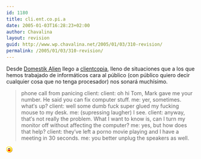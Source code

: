 ```yaml
---
id: 1180
title: cli.ent.co.pi.a
date: 2005-01-03T16:28:23+02:00
author: Chavalina
layout: revision
guid: http://www.wp.chavalina.net/2005/01/03/310-revision/
permalink: /2005/01/03/310-revision/
---
```

Desde <a href="http://www.domestikalien.com/index.php" target="_blank">Domestik Alien</a> llego a <a href="http://www.clientcopia.com" target="_blank">clientcopia</a>, lleno de situaciones que a los que hemos trabajado de informáticos cara al p&uacute;blico (con p&uacute;blico quiero decir cualquier cosa que no tenga procesador) nos sonará much&iacute;simo.

> phone call from panicing client: client: oh hi Tom, Mark gave me your number. He said you can fix computer stuff. me: yer, sometimes. what&prime;s up? client: well some dumb fuck super glued my fucking mouse to my desk. me: (supressing laugher) I see. client: anyway, that&prime;s not really the problem. What I want to know is, can I turn my monitor off without affecting the computer? me: yes, but how does that help? client: they&prime;ve left a porno movie playing and I have a meeting in 30 seconds. me: you better unplug the speakers as well.

![emo](/imagenes/emoticonos/risa.gif)